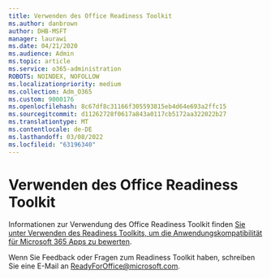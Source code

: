 ```yaml
---
title: Verwenden des Office Readiness Toolkit
ms.author: danbrown
author: DHB-MSFT
manager: laurawi
ms.date: 04/21/2020
ms.audience: Admin
ms.topic: article
ms.service: o365-administration
ROBOTS: NOINDEX, NOFOLLOW
ms.localizationpriority: medium
ms.collection: Adm_O365
ms.custom: 9000176
ms.openlocfilehash: 8c67df8c31166f305593815eb4d64e693a2ffc15
ms.sourcegitcommit: d11262728f0617a843a0117cb5172aa322022b27
ms.translationtype: MT
ms.contentlocale: de-DE
ms.lasthandoff: 03/08/2022
ms.locfileid: "63196340"
---
```

# <a name="using-the-office-readiness-toolkit"></a>Verwenden des Office Readiness Toolkit

Informationen zur Verwendung des Office Readiness Toolkit finden [Sie unter Verwenden des Readiness Toolkits, um die Anwendungskompatibilität für Microsoft 365 Apps zu bewerten](https://docs.microsoft.com/DeployOffice/readiness-toolkit-application-compatibility-microsoft-365-apps).

Wenn Sie Feedback oder Fragen zum Readiness Toolkit haben, schreiben Sie eine E-Mail an ReadyForOffice@microsoft.com.
